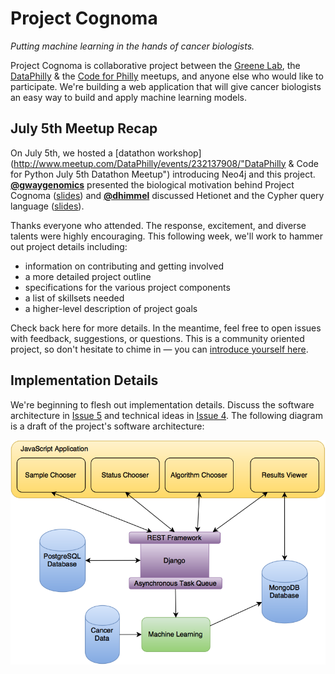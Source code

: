# Project Cognoma

_Putting machine learning in the hands of cancer biologists._

Project Cognoma is collaborative project between the [Greene Lab](http://www.greenelab.com/), the [DataPhilly](http://www.meetup.com/DataPhilly/) & the [Code for Philly](https://codeforphilly.org/) meetups, and anyone else who would like to participate. We're building a web application that will give cancer biologists an easy way to build and apply machine learning models.

## July 5th Meetup Recap

On July 5th, we hosted a [datathon workshop](http://www.meetup.com/DataPhilly/events/232137908/"DataPhilly & Code for Python July 5th Datathon Meetup") introducing Neo4j and this project. [**@gwaygenomics**](https://github.com/gwaygenomics "Greg Way on GitHub") presented the biological motivation behind Project Cognoma ([slides](https://www.dropbox.com/s/4btewka0icgse4f/DatathonWorkshop_5July2016_Final.pptx?dl=0)) and [**@dhimmel**](https://github.com/dhimmel "Daniel Himmelstein on GitHub") discussed Hetionet and the Cypher query language ([slides](http://slides.com/dhimmel/datathon)).

Thanks everyone who attended. The response, excitement, and diverse talents were highly encouraging. This following week, we'll work to hammer out project details including:

+ information on contributing and getting involved
+ a more detailed project outline
+ specifications for the various project components
+ a list of skillsets needed
+ a higher-level description of project goals

Check back here for more details. In the meantime, feel free to open issues with feedback, suggestions, or questions. This is a community oriented project, so don't hesitate to chime in — you can [introduce yourself here](https://github.com/cognoma/cognoma/issues/2 "Issue #2: Introduce yourself here to get involved").

## Implementation Details

We're beginning to flesh out implementation details. Discuss the software architecture in [Issue 5](https://github.com/cognoma/cognoma/issues/5 "Issue #5: Designing the software architecture for Project Cognoma") and technical ideas in [Issue 4](https://github.com/cognoma/cognoma/issues/4 "Issue #4: Technical Ideas"). The following diagram is a draft of the project's software architecture:

![Diagram of the Cognoma software architecture](components.png?raw=true)
